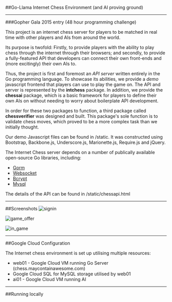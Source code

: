 ##Go-Llama Internet Chess Environment (and AI proving ground)
___


###Gopher Gala 2015 entry (48 hour programming challenge)

This project is an internet chess server for players to be matched in real time with other players and AIs from around the world.

Its purpose is twofold: Firstly, to provide players with the ability to play chess through the internet through their browsers; and secondly, to provide a fully-featured API that developers can connect their own front-ends and (more excitingly) their own AIs to.

Thus, the project is first and foremost an *API server* written entirely in the Go programming language. To showcase its abilities, we provide a *demo* javascript frontend that players can use to play the game on. The API and server is represented by the **intchess** package.
In addition, we provide the **chessai** package, which is a basic framework for players to define their own AIs on without needing to worry about boilerplate API development.

In order for these two packages to function, a third package called **chessverifier** was designed and built. This package's sole function is to validate chess moves, which proved to be a more complex task than we initially thought.

Our demo Javascript files can be found in /static. It was constructed using Bootstrap, Backbone.js, Underscore.js, Marionette.js, Require.js and jQuery.

The Internet Chess server depends on a number of publically available open-source Go libraries, including:

- [Gorm](http://github.com/jinzhu/gorm)
- [Websocket](http://code.google.com/p/websocket)
- [Bcrypt](http://code.google.com/p/go.crypto/bcrypt)
- [Mysql](http://github.com/go-sql-driver/mysql)


The details of the API can be found in /static/chessapi.html

___
##Screenshots
![signin](https://raw.github.com/gophergala/go-llama/master/screenshots/sign_in.png)

![game_offer](https://raw.github.com/gophergala/go-llama/master/screenshots/game_offer.png)

![in_game](https://raw.github.com/gophergala/go-llama/master/screenshots/in_game.png)


___
##Google Cloud Configuration

The Internet chess environment is set up utilising multiple resources:

* web01 - Google Cloud VM running Go Server (chess.maycontainawesome.com)
* Google Cloud SQL for MySQL storage utilised by web01
* ai01 - Google Cloud VM running AI


___
##Running locally


